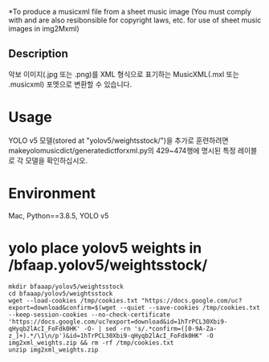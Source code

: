 *To produce a musicxml file from a sheet music image (You must comply with and are also resibonsible for copyright laws, etc. for use of sheet music images in img2Mxml)

## Description
 악보 이미지(.jpg 또는 .png)를 XML 형식으로 표기하는 MusicXML(.mxl 또는 .musicxml) 포멧으로 변환할 수 있습니다.

# Usage
 YOLO v5 모델(stored at "yolov5/weightsstock/")을 추가로 훈련하려면 
 makeyolomusicdict/generatedictforxml.py의 429~474행에 명시된 특정 레이블로 각 모델을 확인하십시오.

# Environment
 Mac, Python==3.8.5, YOLO v5

# yolo place yolov5 weights in /bfaap.yolov5/weightsstock/
    
    mkdir bfaaap/yolov5/weightsstock
    cd bfaaap/yolov5/weightsstock
    wget --load-cookies /tmp/cookies.txt "https://docs.google.com/uc?export=download&confirm=$(wget --quiet --save-cookies /tmp/cookies.txt --keep-session-cookies --no-check-certificate 'https://docs.google.com/uc?export=download&id=1hTrPCL30Xbi9-qHyqb2lAcI_FoFdk0HK' -O- | sed -rn 's/.*confirm=([0-9A-Za-z_]+).*/\1\n/p')&id=1hTrPCL30Xbi9-qHyqb2lAcI_FoFdk0HK" -O img2xml_weights.zip && rm -rf /tmp/cookies.txt
    unzip img2xml_weights.zip



